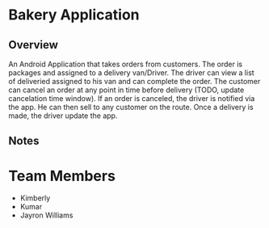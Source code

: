 # Bakery Application

## Overview

An Android Application that takes orders from customers.
The order is packages and assigned to a delivery van/Driver.
The driver can view a list of deliveried assigned to his van and can complete the order.
The customer can cancel an order at any point in time before delivery (TODO, update cancelation time window).
If an order is canceled, the driver is notified via the app. He can then sell to any customer on the route.
Once a delivery is made, the driver update the app. 

## Notes


# Team Members
* Kimberly
* Kumar
* Jayron Williams
